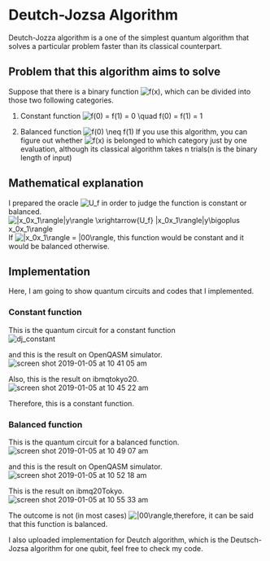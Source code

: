 # Deutch-Jozsa Algorithm
Deutch-Jozza algorithm is a one of the simplest quantum algorithm that solves a particular problem faster than its classical counterpart.  

## Problem that this algorithm aims to solve  
Suppose that there is a binary function <img src="https://latex.codecogs.com/gif.latex?f(x)" title="f(x)" />, which can be divided into those two following categories.

1. Constant function <img src="https://latex.codecogs.com/gif.latex?f(0)&space;=&space;f(1)&space;=&space;0&space;\quad&space;f(0)&space;=&space;f(1)&space;=&space;1" title="f(0) = f(1) = 0 \quad f(0) = f(1) = 1" />

2. Balanced function <img src="https://latex.codecogs.com/gif.latex?f(0)&space;\neq&space;f(1)" title="f(0) \neq f(1)" />
If you use this algorithm, you can figure out whether <img src="https://latex.codecogs.com/gif.latex?f(x)" title="f(x)" /> is belonged to which category just by one evaluation, although its classical algorithm takes n trials(n is the binary length of input)

## Mathematical explanation   
I prepared the oracle <img src="https://latex.codecogs.com/gif.latex?U_f" title="U_f" /> in order to judge the function is constant or balanced.
<img src="https://latex.codecogs.com/gif.latex?|x_0x_1\rangle|y\rangle&space;\xrightarrow{U_f}&space;|x_0x_1\rangle|y\bigoplus&space;x_0x_1\rangle" title="|x_0x_1\rangle|y\rangle \xrightarrow{U_f} |x_0x_1\rangle|y\bigoplus x_0x_1\rangle" />  
If <img src="https://latex.codecogs.com/gif.latex?|x_0x_1\rangle&space;=&space;|00\rangle" title="|x_0x_1\rangle = |00\rangle" />, this function would be constant and it would be balanced otherwise.

## Implementation
Here, I am going to show quantum circuits and codes that I implemented.  
### Constant function
This is the quantum circuit for a constant function  
![dj_constant](https://user-images.githubusercontent.com/45162150/50703672-3ca48880-1098-11e9-8ac6-45d43fa3ca7d.png)

and this is the result on OpenQASM simulator.    
![screen shot 2019-01-05 at 10 41 05 am](https://user-images.githubusercontent.com/45162150/50718777-7bf1ca00-10d6-11e9-8865-e7e77efce261.png)

Also, this is the result on ibmqtokyo20.  
![screen shot 2019-01-05 at 10 45 22 am](https://user-images.githubusercontent.com/45162150/50718839-2c5fce00-10d7-11e9-8036-9b5ad2de9349.png)

Therefore, this is a constant function.  

### Balanced function  
This is the quantum circuit for a balanced function.
![screen shot 2019-01-05 at 10 49 07 am](https://user-images.githubusercontent.com/45162150/50718886-bf006d00-10d7-11e9-8ce2-a362dca78d62.png)  

and this is the result on OpenQASM simulator.  
![screen shot 2019-01-05 at 10 52 18 am](https://user-images.githubusercontent.com/45162150/50718904-0850bc80-10d8-11e9-82a7-11ec4af0729f.png)  

This is the result on ibmq20Tokyo.  
![screen shot 2019-01-05 at 10 55 33 am](https://user-images.githubusercontent.com/45162150/50718942-82814100-10d8-11e9-995e-d5e1b14cfcef.png)

The outcome is not (in most cases) <img src="https://latex.codecogs.com/gif.latex?|00\rangle" title="|00\rangle" />,therefore, it can be said that this function is balanced.

I also uploaded implementation for Deutch algorithm, which is the Deutsch-Jozsa algorithm for one qubit, feel free to check my code.













